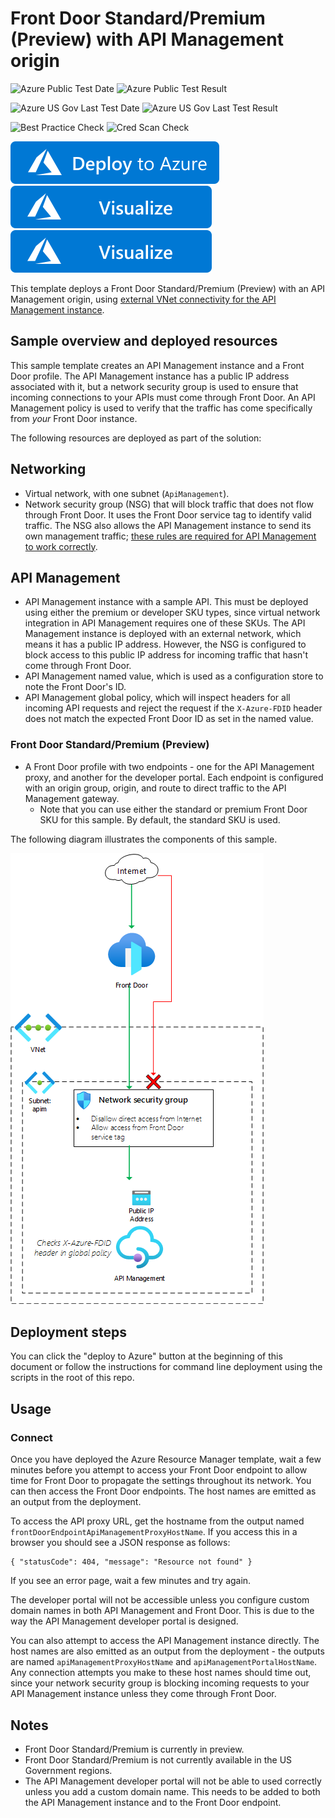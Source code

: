 # Front Door Standard/Premium (Preview) with API Management origin

![Azure Public Test Date](https://azurequickstartsservice.blob.core.windows.net/badges/201-front-door-standard-premium-api-management-external/PublicLastTestDate.svg)
![Azure Public Test Result](https://azurequickstartsservice.blob.core.windows.net/badges/201-front-door-standard-premium-api-management-external/PublicDeployment.svg)

![Azure US Gov Last Test Date](https://azurequickstartsservice.blob.core.windows.net/badges/201-front-door-standard-premium-api-management-external/FairfaxLastTestDate.svg)
![Azure US Gov Last Test Result](https://azurequickstartsservice.blob.core.windows.net/badges/201-front-door-standard-premium-api-management-external/FairfaxDeployment.svg)

![Best Practice Check](https://azurequickstartsservice.blob.core.windows.net/badges/201-front-door-standard-premium-api-management-external/BestPracticeResult.svg)
![Cred Scan Check](https://azurequickstartsservice.blob.core.windows.net/badges/201-front-door-standard-premium-api-management-external/CredScanResult.svg)

[![Deploy To Azure](https://raw.githubusercontent.com/Azure/azure-quickstart-templates/master/1-CONTRIBUTION-GUIDE/images/deploytoazure.svg?sanitize=true)](https://portal.azure.com/#create/Microsoft.Template/uri/https%3A%2F%2Fraw.githubusercontent.com%2FAzure%2Fazure-quickstart-templates%2Fmaster%2F201-front-door-standard-premium-api-management-external%2Fazuredeploy.json)  [![Visualize](https://raw.githubusercontent.com/Azure/azure-quickstart-templates/master/1-CONTRIBUTION-GUIDE/images/visualizebutton.svg?sanitize=true)](http://armviz.io/#/?load=https%3A%2F%2Fraw.githubusercontent.com%2FAzure%2Fazure-quickstart-templates%2Fmaster%2F201-front-door-standard-premium-api-management-external%2Fazuredeploy.json)
[![Visualize](https://raw.githubusercontent.com/Azure/azure-quickstart-templates/master/1-CONTRIBUTION-GUIDE/images/visualizebutton.svg?sanitize=true)](http://armviz.io/#/?load=https%3A%2F%2Fraw.githubusercontent.com%2FAzure%2Fazure-quickstart-templates%2Fmaster%2F201-front-door-standard-premium-api-management-external%2Fazuredeploy.json)

This template deploys a Front Door Standard/Premium (Preview) with an API Management origin, using [external VNet connectivity for the API Management instance](https://docs.microsoft.com/azure/api-management/api-management-using-with-vnet).

## Sample overview and deployed resources

This sample template creates an API Management instance and a Front Door profile. The API Management instance has a public IP address associated with it, but a network security group is used to ensure that incoming connections to your APIs must come through Front Door. An API Management policy is used to verify that the traffic has come specifically from _your_ Front Door instance.

The following resources are deployed as part of the solution:

## Networking
- Virtual network, with one subnet (`ApiManagement`).
- Network security group (NSG) that will block traffic that does not flow through Front Door. It uses the Front Door service tag to identify valid traffic. The NSG also allows the API Management instance to send its own management traffic; [these rules are required for API Management to work correctly](https://docs.microsoft.com/azure/api-management/api-management-using-with-vnet#-common-network-configuration-issues).

## API Management
- API Management instance with a sample API. This must be deployed using either the premium or developer SKU types, since virtual network integration in API Management requires one of these SKUs. The API Management instance is deployed with an external network, which means it has a public IP address. However, the NSG is configured to block access to this public IP address for incoming traffic that hasn't come through Front Door.
- API Management named value, which is used as a configuration store to note the Front Door's ID.
- API Management global policy, which will inspect headers for all incoming API requests and reject the request if the `X-Azure-FDID` header does not match the expected Front Door ID as set in the named value.

### Front Door Standard/Premium (Preview)
- A Front Door profile with two endpoints - one for the API Management proxy, and another for the developer portal. Each endpoint is configured with an origin group, origin, and route to direct traffic to the API Management gateway.
  - Note that you can use either the standard or premium Front Door SKU for this sample. By default, the standard SKU is used.

The following diagram illustrates the components of this sample.

![Architecture diagram showing traffic inspected by the network security group and API Management global policy.](images/diagram.png)

## Deployment steps

You can click the "deploy to Azure" button at the beginning of this document or follow the instructions for command line deployment using the scripts in the root of this repo.

## Usage

### Connect

Once you have deployed the Azure Resource Manager template, wait a few minutes before you attempt to access your Front Door endpoint to allow time for Front Door to propagate the settings throughout its network. You can then access the Front Door endpoints. The host names are emitted as an output from the deployment.

To access the API proxy URL, get the hostname from the output named `frontDoorEndpointApiManagementProxyHostName`. If you access this in a browser you should see a JSON response as follows:

```
{ "statusCode": 404, "message": "Resource not found" }
```

If you see an error page, wait a few minutes and try again.

The developer portal will not be accessible unless you configure custom domain names in both API Management and Front Door. This is due to the way the API Management developer portal is designed.

You can also attempt to access the API Management instance directly. The host names are also emitted as an output from the deployment - the outputs are named `apiManagementProxyHostName` and `apiManagementPortalHostName`. Any connection attempts you make to these host names should time out, since your network security group is blocking incoming requests to your API Management instance unless they come through Front Door.

## Notes

- Front Door Standard/Premium is currently in preview.
- Front Door Standard/Premium is not currently available in the US Government regions.
- The API Management developer portal will not be able to used correctly unless you add a custom domain name. This needs to be added to both the API Management instance and to the Front Door endpoint.
